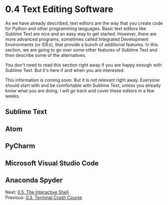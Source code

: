 # 0.4 Text Editing Software

As we have already described, text editors are the way that you create code for Python and other programming languages. 
Basic text editors like Sublime Text are nice and an easy way to get started. However, there are more advanced 
programs, sometimes called Integrated Development Environments (or IDEs), that provide a bunch of additional features. 
In this section, we are going to go over some other features of Sublime Text and then describe some of the 
alternatives.

You don't need to read this section right away if you are happy enough with Sublime Text. But it's here if and when 
you are interested.

This information is coming soon. But it is not relevant right away. Everyone should start with and be comfortable with 
Sublime Text, unless you already know what you are doing. I will go back and cover these editors in a few weeks.

## Sublime Text


## Atom


## PyCharm


## Microsoft Visual Studio Code


## Anaconda Spyder


Next: [0.5. The Interactive Shell](0.5.%20The%20Interactive%20Shell.md)<br>
Previous: [0.3. Terminal Crash Course](0.3.%20Terminal%20Crash%20Course.md)
